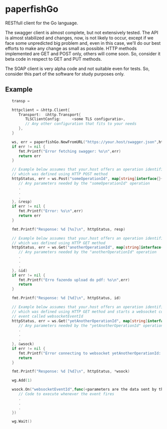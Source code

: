 # paperfishGo
RESTfull client for the Go language.

The swagger client is almost complete, but not extensively tested. The API is almost stabilized and changes,
now, is not likely to occur, except if we face some unpredicted big problem and, even in this case, we'll do our
best efforts to make any change as small as possible. HTTP methods implemented are GET and POST only, others will
come soon. So, consider it beta code in respect to GET and PUT methods.

The SOAP client is very alpha code and not suitable even for tests. So, consider this part of the software for study
purposes only.


## Example

```Go
   transp =

   httpclient = &http.Client{
      Transport:  &http.Transport{
         TLSClientConfig:     <some TLS configuratio>,
         // Any other configuration that fits to your needs
      },
   }

   ws, err = paperfishGo.NewFromURL("https://your.host/swagger.json",httpclient)
   if err != nil {
      fmt.Printf("Error fetching swagger: %s\n",err)
      return err
   }

   // Example below assumes that your.host offers an operation identified by "someOperationId"
   // which was defined using HTTP POST method
   httpStatus, err = ws.Post("someOperationId", map[string]interface{}{
      // Any parameters needed by the "someOperationId" operation
      .
      .
      .
   }, &resp)
   if err != nil {
      fmt.Printf("Error: %s\n",err)
      return err
   }

   fmt.Printf("Response: %d [%s]\n", httpStatus, resp)

   // Example below assumes that your.host offers an operation identified by "anotherOperationId"
   // which was defined using HTTP GET method
   httpStatus, err = ws.Get("anotherOperationId", map[string]interface{}{
      // Any parameters needed by the "anotherOperationId" operation
      .
      .
      .
   }, &id)
   if err != nil {
      fmt.Printf("Erro fazendo upload do pdf: %s\n",err)
      return
   }

   fmt.Printf("Response: %d [%d]\n", httpStatus, id)

   // Example below assumes that your.host offers an operation identified by "yetAnotherOperationId"
   // which was defined using HTTP GET method and starts a websocket connection which defines an
   // event called websocketEventId
   httpStatus, err = ws.Get("yetAnotherOperationId", map[string]interface{}{
      // Any parameters needed by the "yetAnotherOperationId" operation
      .
      .
      .
   }, &wsock)
   if err != nil {
      fmt.Printf("Error connecting to websocket yetAnotherOperationId: %s\n",err)
      return
   }

   fmt.Printf("Response: %d [%d]\n", httpStatus, *wsock)

   wg.Add(1)

   wsock.On("websocketEventId",func(<parameters are the data sent by the server event>){
      // Code to execute whenever the event fires
      .
      .
      .
   })

   wg.Wait()
```

